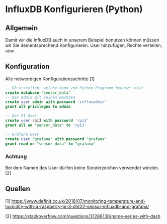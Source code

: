 # InfluxDB Konfigurieren (Python)

## Allgemein

Damit wir die InfluxDB auch in unserem Beispiel benutzen können müssen wir Sie dementsprechend Konfigurieren. User hinzufügen, Rechte verteilen, usw.

## Konfiguration

Alle notwendigen Konfigurationsschritte [1]

```sql
-- DB erstellen, welche dann vom Python Programm benutzt wird
create database "sensor_data"
-- Der Admin mit seinen Rechten
create user admin with password 'influxadmin'
grant all privileges to admin

-- Der PI User
create user rpi3 with password 'rpi3'
grant all on "sensor_data" to 'rpi3'

-- Grafana User
create user "grafana" with password "grafana"
grant read on "sensor_data" to "grafana"
```

### Achtung

Bei dem Namen des User dürfen keine Sonderzeichen verwendet werden. [2]

## Quellen

[1] https://www.definit.co.uk/2018/07/monitoring-temperature-and-humidity-with-a-raspberry-pi-3-dht22-sensor-influxdb-and-grafana/

[2] https://stackoverflow.com/questions/31286130/name-series-with-dash

 